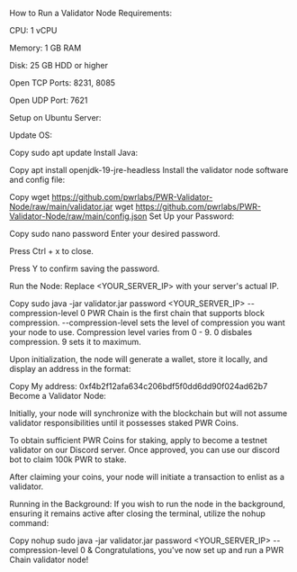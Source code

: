 How to Run a Validator Node
Requirements:

CPU: 1 vCPU

Memory: 1 GB RAM

Disk: 25 GB HDD or higher

Open TCP Ports: 8231, 8085

Open UDP Port: 7621

Setup on Ubuntu Server:

Update OS:

Copy
sudo apt update
Install Java:

Copy
apt install openjdk-19-jre-headless
Install the validator node software and config file:

Copy
wget https://github.com/pwrlabs/PWR-Validator-Node/raw/main/validator.jar
wget https://github.com/pwrlabs/PWR-Validator-Node/raw/main/config.json
Set Up your Password:

Copy
sudo nano password
Enter your desired password.

Press Ctrl + x to close.

Press Y to confirm saving the password.

Run the Node: Replace <YOUR_SERVER_IP> with your server's actual IP.

Copy
sudo java -jar validator.jar password <YOUR_SERVER_IP> --compression-level 0
PWR Chain is the first chain that supports block compression. --compression-level sets the level of compression you want your node to use. Compression level varies from 0 - 9. 0 disbales compression. 9 sets it to maximum.

Upon initialization, the node will generate a wallet, store it locally, and display an address in the format:

Copy
My address: 0xf4b2f12afa634c206bdf5f0dd6dd90f024ad62b7
Become a Validator Node:

Initially, your node will synchronize with the blockchain but will not assume validator responsibilities until it possesses staked PWR Coins.

To obtain sufficient PWR Coins for staking, apply to become a testnet validator on our Discord server. Once approved, you can use our discord bot to claim 100k PWR to stake.

After claiming your coins, your node will initiate a transaction to enlist as a validator.

Running in the Background: If you wish to run the node in the background, ensuring it remains active after closing the terminal, utilize the nohup command:

Copy
nohup sudo java -jar validator.jar password <YOUR_SERVER_IP> --compression-level 0 &
Congratulations, you've now set up and run a PWR Chain validator node!
